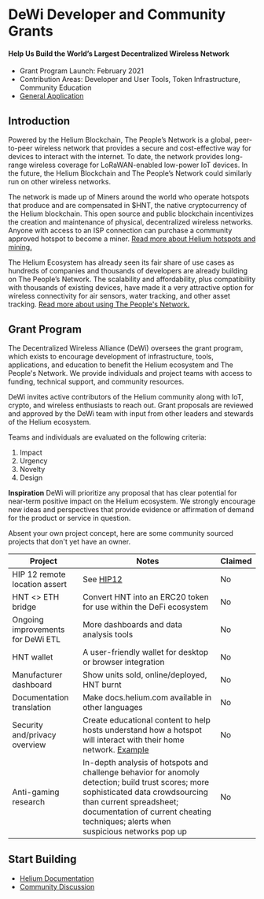 # DeWi Developer and Community Grants
#### Help Us Build the World’s Largest Decentralized Wireless Network

* Grant Program Launch: February 2021
* Contribution Areas: Developer and User Tools, Token Infrastructure, Community Education
* [General Application](https://br4aui5909k.typeform.com/to/D3wdDC0X)

## Introduction
Powered by the Helium Blockchain, The People’s Network is a global, peer-to-peer wireless network that provides a secure and cost-effective way for devices to interact with the internet. To date, the network provides long-range wireless coverage for LoRaWAN-enabled low-power IoT devices. In the future, the Helium Blockchain and The People’s Network could similarly run on other wireless networks.

The network is made up of Miners around the world who operate hotspots that produce and are compensated in $HNT, the native cryptocurrency of the Helium blockchain. This open source and public blockchain incentivizes the creation and maintenance of physical, decentralized wireless networks. Anyone with access to an ISP connection can purchase a community approved hotspot to become a miner. [Read more about Helium hotspots and mining.](https://www.helium.com/mine)

The Helium Ecosystem has already seen its fair share of use cases as hundreds of companies and thousands of developers are already building on The People’s Network. The scalability and affordability, plus compatibility with thousands of existing devices, have made it a very attractive option for wireless connectivity for air sensors, water tracking, and other asset tracking. [Read more about using The People's Network.](https://www.helium.com/use)

## Grant Program
The Decentralized Wireless Alliance (DeWi) oversees the grant program, which exists to encourage development of infrastructure, tools, applications, and education to benefit the Helium ecosystem and The People's Network. We provide individuals and project teams with access to funding, technical support, and community resources.

DeWi invites active contributors of the Helium community along with IoT, crypto, and wireless enthusiasts to reach out. Grant proposals are reviewed and approved by the DeWi team with input from other leaders and stewards of the Helium ecosystem. 

Teams and individuals are evaluated on the following criteria:

1. Impact
2. Urgency
3. Novelty
4. Design

**Inspiration**
DeWi will prioritize any proposal that has clear potential for near-term positive impact on the Helium ecosystem. 
We strongly encourage new ideas and perspectives that provide evidence or affirmation of demand for the product or service in question.

Absent your own project concept, here are some community sourced projects that don't yet have an owner.

| Project                                             | Notes                                        |  Claimed  
|-----------------------------------------------------|----------------------------------------------|----------------------
| HIP 12 remote location assert                       | See [HIP12](https://br4aui5909k.typeform.com/to/D3wdDC0X)            | No 
| HNT <> ETH bridge                                   | Convert HNT into an ERC20 token for use within the DeFi ecosystem    | No  
| Ongoing improvements for DeWi ETL                   | More dashboards and data analysis tools                              | No 
| HNT wallet                                          | A user-friendly wallet for desktop or browser integration            | No 
| Manufacturer dashboard                              | Show units sold, online/deployed, HNT burnt                          | No 
| Documentation translation                           | Make docs.helium.com available in other languages                    | No
| Security and/privacy overview              | Create educational content to help hosts understand how a hotspot will interact with their home network. [Example](https://m.media-amazon.com/images/G/01/sidewalk/final_privacy_security_whitepaper.pdf)  | No
| Anti-gaming research                                | In-depth analysis of hotspots and challenge behavior for anomoly detection; build trust scores; more sophisticated data crowdsourcing than current spreadsheet; documentation of current cheating techniques; alerts when suspicious networks pop up | No

## Start Building

* [Helium Documentation](https://docs.helium.com/)
* [Community Discussion](https://discorg.gg/helium)
